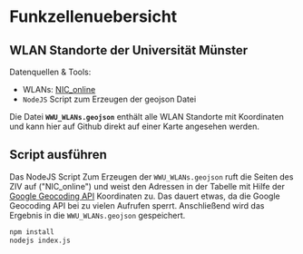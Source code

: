 # Funkzellenuebersicht

## WLAN Standorte der Universität Münster

Datenquellen & Tools:
 
* WLANs: [NIC_online](https://www.nic.uni-muenster.de/Funkzellenuebersicht.asp)
* `NodeJS` Script zum Erzeugen der geojson Datei

Die Datei **`WWU_WLANs.geojson`** enthält alle WLAN Standorte mit Koordinaten und kann hier auf Github direkt auf einer Karte angesehen werden.

## Script ausführen

Das NodeJS Script Zum Erzeugen der `WWU_WLANs.geojson` ruft die Seiten des ZIV auf ("NIC_online") und weist den Adressen in der Tabelle mit Hilfe der [Google Geocoding API](https://developers.google.com/maps/documentation/geocoding/) Koordinaten zu. Das dauert etwas, da die Google Geocoding API bei zu vielen Aufrufen sperrt. Anschließend wird das Ergebnis in die `WWU_WLANs.geojson` gespeichert.

```bash
npm install
nodejs index.js
```